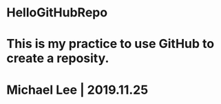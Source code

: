 # HelloGitHubRepo
# This is my practice to use GitHub to create a reposity.
# Michael Lee | 2019.11.25
